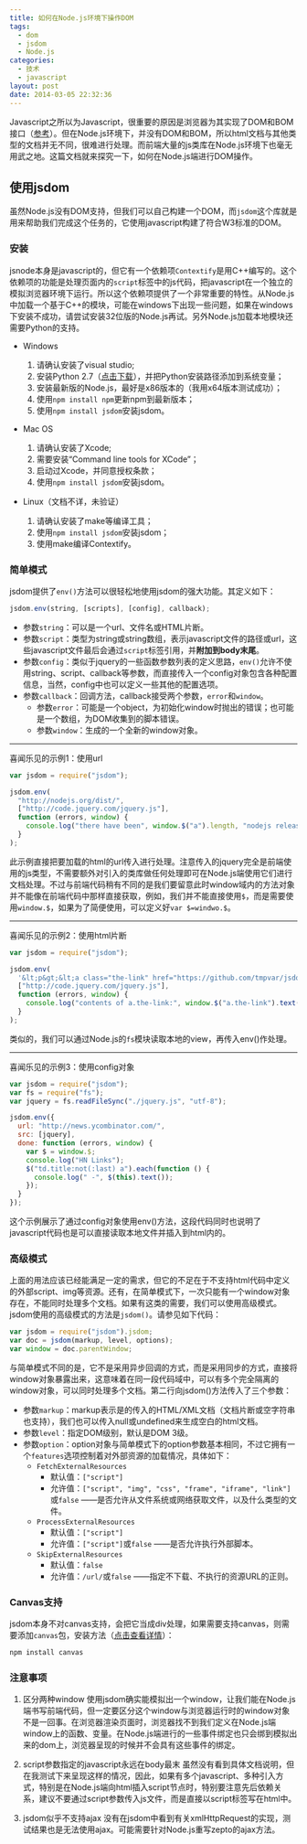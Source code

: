 ```yaml
---
title: 如何在Node.js环境下操作DOM
tags:
  - dom
  - jsdom
  - Node.js
categories:
  - 技术
  - javascript
layout: post
date: 2014-03-05 22:32:36
---
```


Javascript之所以为Javascript，很重要的原因是浏览器为其实现了DOM和BOM接口（[参考](http://www.w3school.com.cn/js/pro_js_implement.asp)）。但在Node.js环境下，并没有DOM和BOM，所以html文档与其他类型的文档并无不同，很难进行处理。而前端大量的js类库在Node.js环境下也毫无用武之地。这篇文档就来探究一下，如何在Node.js端进行DOM操作。

## 使用jsdom

虽然Node.js没有DOM支持，但我们可以自己构建一个DOM，而`jsdom`这个库就是用来帮助我们完成这个任务的，它使用javascript构建了符合W3标准的DOM。

### 安装

jsnode本身是javascript的，但它有一个依赖项`Contextify`是用C++编写的。这个依赖项的功能是处理页面内的`script`标签中的js代码，把javascript在一个独立的模拟浏览器环境下运行。所以这个依赖项提供了一个非常重要的特性。从Node.js中加载一个基于C++的模块，可能在windows下出现一些问题，如果在windows下安装不成功，请尝试安装32位版的Node.js再试。另外Node.js加载本地模块还需要Python的支持。

* Windows
    1.  请确认安装了visual studio;
    2.  安装Python 2.7（[点击下载](http://www.python.org/download/)），并把Python安装路径添加到系统变量；
    3.  安装最新版的Node.js，最好是x86版本的（我用x64版本测试成功）；
    4.  使用`npm install npm`更新npm到最新版本；
    5.  使用`npm install jsdom`安装jsdom。

* Mac OS
    1.  请确认安装了Xcode;
    2.  需要安装“Command line tools for XCode”；
    3.  启动过Xcode，并同意授权条款；
    4.  使用`npm install jsdom`安装jsdom。

* Linux（文档不详，未验证）
    1.  请确认安装了make等编译工具；
    2.  使用`npm install jsdom`安装jsdom；
    3.  使用make编译Contextify。

### 简单模式

jsdom提供了`env()`方法可以很轻松地使用jsdom的强大功能。其定义如下：

```js
jsdom.env(string, [scripts], [config], callback);
```

* 参数`string`：可以是一个url、文件名或HTML片断。
* 参数`script`：类型为string或string数组，表示javascript文件的路径或url，这些javascript文件最后会通过`script`标签引用，并**附加到body末尾**。
* 参数`config`：类似于jquery的一些函数参数列表的定义思路，`env()`允许不使用string、script、callback等参数，而直接传入一个config对象包含各种配置信息，当然，config中也可以定义一些其他的配置选项。
* 参数`callback`：回调方法，callback接受两个参数，`error`和`window`。
    * 参数`error`：可能是一个object，为初始化window时抛出的错误；也可能是一个数组，为DOM收集到的脚本错误。
    * 参数`window`：生成的一个全新的window对象。

***

喜闻乐见的示例1：使用url

```js
var jsdom = require("jsdom");

jsdom.env(
  "http://nodejs.org/dist/",
  ["http://code.jquery.com/jquery.js"],
  function (errors, window) {
    console.log("there have been", window.$("a").length, "nodejs releases!");
  }
);
```

此示例直接把要加载的html的url传入进行处理。注意传入的jquery完全是前端使用的js类型，不需要额外对引入的类库做任何处理即可在Node.js端使用它们进行文档处理。不过与前端代码稍有不同的是我们要留意此时window域内的方法对象并不能像在前端代码中那样直接获取，例如，我们并不能直接使用`$`，而是需要使用`window.$`，如果为了简便使用，可以定义好`var $=windwo.$`。

***

喜闻乐见的示例2：使用html片断

```js
var jsdom = require("jsdom");

jsdom.env(
  '&lt;p&gt;&lt;a class="the-link" href="https://github.com/tmpvar/jsdom"&gt;jsdom\'s Homepage&lt;/a&gt;&lt;/p&gt;',
  ["http://code.jquery.com/jquery.js"],
  function (errors, window) {
    console.log("contents of a.the-link:", window.$("a.the-link").text());
  }
);
```

类似的，我们可以通过Node.js的`fs`模块读取本地的view，再传入env()作处理。

***

喜闻乐见的示例3：使用config对象

```js
var jsdom = require("jsdom");
var fs = require("fs");
var jquery = fs.readFileSync("./jquery.js", "utf-8");

jsdom.env({
  url: "http://news.ycombinator.com/",
  src: [jquery],
  done: function (errors, window) {
    var $ = window.$;
    console.log("HN Links");
    $("td.title:not(:last) a").each(function () {
      console.log(" -", $(this).text());
    });
  }
});
```

这个示例展示了通过config对象使用env()方法，这段代码同时也说明了javascript代码也是可以直接读取本地文件并插入到html内的。

### 高级模式

上面的用法应该已经能满足一定的需求，但它的不足在于不支持html代码中定义的外部script、img等资源。还有，在简单模式下，一次只能有一个window对象存在，不能同时处理多个文档。如果有这类的需要，我们可以使用高级模式。jsdom使用的高级模式的方法是`jsdom()`。请参见如下代码：

```js
var jsdom = require("jsdom").jsdom;
var doc = jsdom(markup, level, options);
var window = doc.parentWindow;
```

与简单模式不同的是，它不是采用异步回调的方式，而是采用同步的方式，直接将window对象暴露出来，这意味着在同一段代码域中，可以有多个完全隔离的window对象，可以同时处理多个文档。第二行向jsdom()方法传入了三个参数：

* 参数`markup`：markup表示是的传入的HTML/XML文档（文档片断或空字符串也支持），我们也可以传入null或undefined来生成空白的html文档。
* 参数`level`：指定DOM级别，默认是DOM 3级。
* 参数`option`：option对象与简单模式下的option参数基本相同，不过它拥有一个`features`选项控制着对外部资源的加载情况，具体如下：
    * `FetchExternalResources`
        * 默认值：`["script"]`
        * 允许值：`["script", "img", "css", "frame", "iframe", "link"]`或`false`
        ——是否允许从文件系统或网络获取文件，以及什么类型的文件。
    * `ProcessExternalResources`
        * 默认值：`["script"]`
        * 允许值：`["script"]`或`false`
        ——是否允许执行外部脚本。
    * `SkipExternalResources`
        * 默认值：`false`
        * 允许值：`/url/`或`false`
        ——指定不下载、不执行的资源URL的正则。

### Canvas支持

jsdom本身不对canvas支持，会把它当成div处理，如果需要支持canvas，则需要添加`canvas`包，安装方法（[点击查看详情](https://www.npmjs.org/package/canvas)）：

```bash
npm install canvas
```

### 注意事项

1. 区分两种window
    使用jsdom确实能模拟出一个window，让我们能在Node.js端书写前端代码，但一定要区分这个window与浏览器运行时的window对象不是一回事。在浏览器渲染页面时，浏览器找不到我们定义在Node.js端window上的函数、变量。在Node.js端进行的一些事件绑定也只会绑到模拟出来的dom上，浏览器呈现的时候并不会具有这些事件的绑定。

2. script参数指定的javascript永远在body最末
    虽然没有看到具体文档说明，但在我测试下来呈现这样的情况，因此，如果有多个javascript、多种引入方式，特别是在Node.js端向html插入script节点时，特别要注意先后依赖关系，建议不要通过script参数传入js文件，而是直接以script标签写在html中。

3. jsdom似乎不支持ajax
    没有在jsdom中看到有关xmlHttpRequest的实现，测试结果也是无法使用ajax。可能需要针对Node.js重写zepto的ajax方法。
